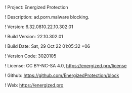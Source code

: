! Project: Energized Protection

! Description: ad.porn.malware blocking.

! Version: 6.32.0810.22.10.302.01

! Build Version: 22.10.302.01

! Build Date: Sat, 29 Oct 22 01:05:32 +06

! Version Code: 3020105

! License: CC BY-NC-SA 4.0, https://energized.pro/license

! Github: https://github.com/EnergizedProtection/block

! Web: https://energized.pro
